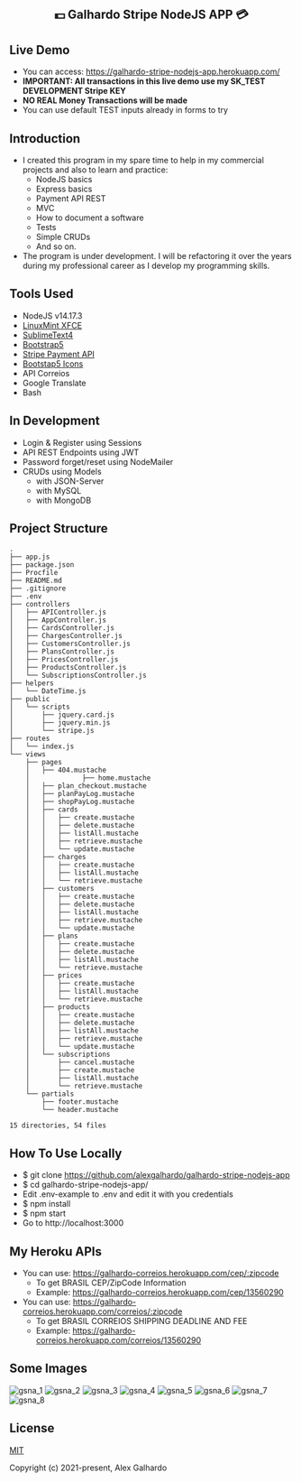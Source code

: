 <br>
<h2 align="center">💵 Galhardo Stripe NodeJS APP 💳</h2>

## Live Demo
- You can access: https://galhardo-stripe-nodejs-app.herokuapp.com/
- **IMPORTANT: All transactions in this live demo use my SK_TEST DEVELOPMENT Stripe KEY**
- **NO REAL Money Transactions will be made**
- You can use default TEST inputs already in forms to try 

## Introduction
- I created this program in my spare time to help in my commercial projects and also to learn and practice:
     - NodeJS basics
     - Express basics
     - Payment API REST
     - MVC
     - How to document a software
     - Tests
     - Simple CRUDs
     - And so on.
- The program is under development. I will be refactoring it over the years during my professional career as I develop my programming skills.

## Tools Used
- NodeJS v14.17.3
- [LinuxMint XFCE](https://www.linuxmint.com/edition.php?id=290)
- [SublimeText4](https://www.sublimetext.com/)
- [Bootstrap5](https://getbootstrap.com/)
- [Stripe Payment API](https://stripe.com/docs/)
- [Bootstap5 Icons](https://icons.getbootstrap.com/)
- API Correios
- Google Translate
- Bash

## In Development
- Login & Register using Sessions
- API REST Endpoints using JWT
- Password forget/reset using NodeMailer
- CRUDs using Models
   - with JSON-Server
   - with MySQL
   - with MongoDB


## Project Structure
```
.
├── app.js
├── package.json
├── Procfile
├── README.md
├── .gitignore
├── .env
├── controllers
│   ├── APIController.js
│   ├── AppController.js
│   ├── CardsController.js
│   ├── ChargesController.js
│   ├── CustomersController.js
│   ├── PlansController.js
│   ├── PricesController.js
│   ├── ProductsController.js
│   └── SubscriptionsController.js
├── helpers
│   └── DateTime.js
├── public
│   └── scripts
│       ├── jquery.card.js
│       ├── jquery.min.js
│       └── stripe.js
├── routes
│   └── index.js
└── views
    ├── pages
    │   ├── 404.mustache
    │             ├── home.mustache
    │   ├── plan_checkout.mustache
    │   ├── planPayLog.mustache
    │   ├── shopPayLog.mustache
    │   ├── cards
    │   │   ├── create.mustache
    │   │   ├── delete.mustache
    │   │   ├── listAll.mustache
    │   │   ├── retrieve.mustache
    │   │   └── update.mustache
    │   ├── charges
    │   │   ├── create.mustache
    │   │   ├── listAll.mustache
    │   │   └── retrieve.mustache
    │   ├── customers
    │   │   ├── create.mustache
    │   │   ├── delete.mustache
    │   │   ├── listAll.mustache
    │   │   ├── retrieve.mustache
    │   │   └── update.mustache
    │   ├── plans
    │   │   ├── create.mustache
    │   │   ├── delete.mustache
    │   │   ├── listAll.mustache
    │   │   └── retrieve.mustache
    │   ├── prices
    │   │   ├── create.mustache
    │   │   ├── listAll.mustache
    │   │   └── retrieve.mustache
    │   ├── products
    │   │   ├── create.mustache
    │   │   ├── delete.mustache
    │   │   ├── listAll.mustache
    │   │   ├── retrieve.mustache
    │   │   └── update.mustache
    │   └── subscriptions
    │       ├── cancel.mustache
    │       ├── create.mustache
    │       ├── listAll.mustache
    │       └── retrieve.mustache
    └── partials
        ├── footer.mustache
        └── header.mustache

15 directories, 54 files
```

## How To Use Locally
- $ git clone https://github.com/alexgalhardo/galhardo-stripe-nodejs-app
- $ cd galhardo-stripe-nodejs-app/
- Edit .env-example to .env and edit it with you credentials
- $ npm install
- $ npm start
- Go to http://localhost:3000

## My Heroku APIs
- You can use: https://galhardo-correios.herokuapp.com/cep/:zipcode 
   - To get BRASIL CEP/ZipCode Information
   - Example: https://galhardo-correios.herokuapp.com/cep/13560290
- You can use: https://galhardo-correios.herokuapp.com/correios/:zipcode
   - To get BRASIL CORREIOS SHIPPING DEADLINE AND FEE
   - Example: https://galhardo-correios.herokuapp.com/correios/13560290


## Some Images
![gsna_1](https://user-images.githubusercontent.com/19540357/127928985-691880df-4369-4103-bfba-b562f9676750.png)
![gsna_2](https://user-images.githubusercontent.com/19540357/127929019-d386473d-6061-4a5c-a832-1abb896e4146.png)
![gsna_3](https://user-images.githubusercontent.com/19540357/127928980-01f5f63f-77df-497b-9644-a69719599043.png)
![gsna_4](https://user-images.githubusercontent.com/19540357/127928983-5b929ca9-5f80-4d9a-ad83-a129aa26b5d7.png)
![gsna_5](https://user-images.githubusercontent.com/19540357/127928988-4b5d7d08-e10e-43de-a52f-348e06611114.png)
![gsna_6](https://user-images.githubusercontent.com/19540357/127928972-88902e21-8832-40cd-a8f5-35f5335db11b.png)
![gsna_7](https://user-images.githubusercontent.com/19540357/127928974-a5b650e7-fe12-4a38-9d2c-df7194fbcf87.png)
![gsna_8](https://user-images.githubusercontent.com/19540357/127928977-264530db-864e-4fb2-ac9f-50e698dd116f.png)


## License

[MIT](http://opensource.org/licenses/MIT)

Copyright (c) 2021-present, Alex Galhardo
